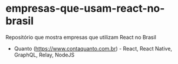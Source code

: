 # empresas-que-usam-react-no-brasil
Repositório que mostra empresas que utilizam React no Brasil


- Quanto (https://www.contaquanto.com.br) - React, React Native, GraphQL, Relay, NodeJS
